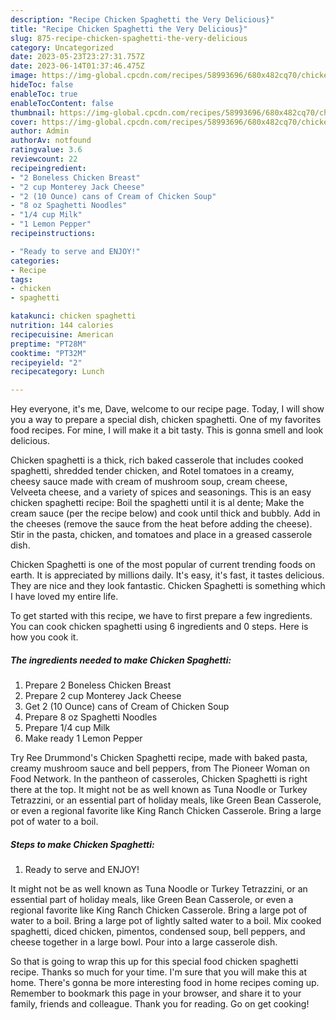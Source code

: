 ```yaml
---
description: "Recipe Chicken Spaghetti the Very Delicious}"
title: "Recipe Chicken Spaghetti the Very Delicious}"
slug: 875-recipe-chicken-spaghetti-the-very-delicious
category: Uncategorized
date: 2023-05-23T23:27:31.757Z
date: 2023-06-14T01:37:46.475Z
image: https://img-global.cpcdn.com/recipes/58993696/680x482cq70/chicken-spaghetti-recipe-main-photo.jpg
hideToc: false
enableToc: true
enableTocContent: false
thumbnail: https://img-global.cpcdn.com/recipes/58993696/680x482cq70/chicken-spaghetti-recipe-main-photo.jpg
cover: https://img-global.cpcdn.com/recipes/58993696/680x482cq70/chicken-spaghetti-recipe-main-photo.jpg
author: Admin
authorAv: notfound
ratingvalue: 3.6
reviewcount: 22
recipeingredient:
- "2 Boneless Chicken Breast"
- "2 cup Monterey Jack Cheese"
- "2 (10 Ounce) cans of Cream of Chicken Soup"
- "8 oz Spaghetti Noodles"
- "1/4 cup Milk"
- "1 Lemon Pepper"
recipeinstructions:

- "Ready to serve and ENJOY!"
categories:
- Recipe
tags:
- chicken
- spaghetti

katakunci: chicken spaghetti 
nutrition: 144 calories
recipecuisine: American
preptime: "PT28M"
cooktime: "PT32M"
recipeyield: "2"
recipecategory: Lunch

---
```



Hey everyone, it's me, Dave, welcome to our recipe page. Today, I will show you a way to prepare a special dish, chicken spaghetti. One of my favorites food recipes. For mine, I will make it a bit tasty. This is gonna smell and look delicious.

Chicken spaghetti is a thick, rich baked casserole that includes cooked spaghetti, shredded tender chicken, and Rotel tomatoes in a creamy, cheesy sauce made with cream of mushroom soup, cream cheese, Velveeta cheese, and a variety of spices and seasonings. This is an easy chicken spaghetti recipe: Boil the spaghetti until it is al dente; Make the cream sauce (per the recipe below) and cook until thick and bubbly. Add in the cheeses (remove the sauce from the heat before adding the cheese). Stir in the pasta, chicken, and tomatoes and place in a greased casserole dish.

Chicken Spaghetti is one of the most popular of current trending foods on earth. It is appreciated by millions daily. It's easy, it's fast, it tastes delicious. They are nice and they look fantastic. Chicken Spaghetti is something which I have loved my entire life.


To get started with this recipe, we have to first prepare a few ingredients. You can cook chicken spaghetti using 6 ingredients and 0 steps. Here is how you cook it.

<!--inarticleads1-->

##### The ingredients needed to make Chicken Spaghetti:

1. Prepare 2 Boneless Chicken Breast
1. Prepare 2 cup Monterey Jack Cheese
1. Get 2 (10 Ounce) cans of Cream of Chicken Soup
1. Prepare 8 oz Spaghetti Noodles
1. Prepare 1/4 cup Milk
1. Make ready 1 Lemon Pepper


Try Ree Drummond&#39;s Chicken Spaghetti recipe, made with baked pasta, creamy mushroom sauce and bell peppers, from The Pioneer Woman on Food Network. In the pantheon of casseroles, Chicken Spaghetti is right there at the top. It might not be as well known as Tuna Noodle or Turkey Tetrazzini, or an essential part of holiday meals, like Green Bean Casserole, or even a regional favorite like King Ranch Chicken Casserole. Bring a large pot of water to a boil. 

<!--inarticleads2-->

##### Steps to make Chicken Spaghetti:


1. Ready to serve and ENJOY!

It might not be as well known as Tuna Noodle or Turkey Tetrazzini, or an essential part of holiday meals, like Green Bean Casserole, or even a regional favorite like King Ranch Chicken Casserole. Bring a large pot of water to a boil. Bring a large pot of lightly salted water to a boil. Mix cooked spaghetti, diced chicken, pimentos, condensed soup, bell peppers, and cheese together in a large bowl. Pour into a large casserole dish. 

So that is going to wrap this up for this special food chicken spaghetti recipe. Thanks so much for your time. I'm sure that you will make this at home. There's gonna be more interesting food in home recipes coming up. Remember to bookmark this page in your browser, and share it to your family, friends and colleague. Thank you for reading. Go on get cooking!
